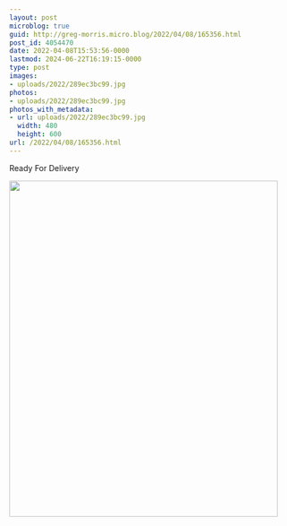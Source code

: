 ```yaml
---
layout: post
microblog: true
guid: http://greg-morris.micro.blog/2022/04/08/165356.html
post_id: 4054470
date: 2022-04-08T15:53:56-0000
lastmod: 2024-06-22T16:19:15-0000
type: post
images:
- uploads/2022/289ec3bc99.jpg
photos:
- uploads/2022/289ec3bc99.jpg
photos_with_metadata:
- url: uploads/2022/289ec3bc99.jpg
  width: 480
  height: 600
url: /2022/04/08/165356.html
---
```

Ready For Delivery

<img src="uploads/2022/289ec3bc99.jpg" width="480" height="600" alt="" />
